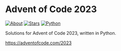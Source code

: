 Advent of Code 2023
===================

[![About](https://img.shields.io/badge/Advent%20of%20Code%20🎄-2023-brightgreen)](https://adventofcode.com/2023/)
[![Stars](https://img.shields.io/badge/stars%20⭐-18-yellow)](https://adventofcode.com/2023/stats)
[![Python](https://img.shields.io/badge/python-3670A0?logo=python&logoColor=ffdd54)](https://www.python.org)

Solutions for Advent of Code 2023, written in Python.

https://adventofcode.com/2023
